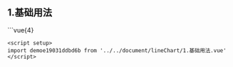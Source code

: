 ## 1.基础用法
<demoe19031ddbd6b />
```vue{4}
<template>
    <line-chart class="line-chart" ref="chartRef"></line-chart>
</template>
<script setup>
import { ref, onMounted } from 'vue';

const chartRef = ref();

onMounted(() => chartRef.value.renderChart());
</script>
<style lang="scss" scoped>
.line-chart {
    height: 340px;
    background-color: white;
}
</style>

```
<script setup>
import demoe19031ddbd6b from '../../document/lineChart/1.基础用法.vue'
</script>